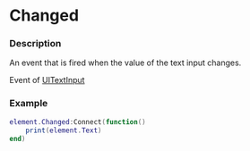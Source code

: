 # Changed

### Description

An event that is fired when the value of the text input changes.

Event of [UITextInput](/classes/UITextInput/)

### Example

```lua
element.Changed:Connect(function()
    print(element.Text)
end)
```
